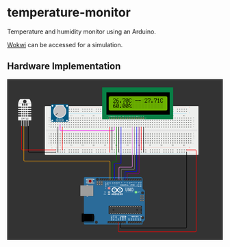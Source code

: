 # temperature-monitor
Temperature and humidity monitor using an Arduino.

[Wokwi](https://wokwi.com/projects/360114684636930049) can be accessed for a simulation.

## Hardware Implementation
![Circuit Diagram](imgs/temperature_sensor_arduino.png "Circuit Diagram")
